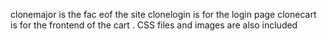 clonemajor is the fac eof the site
clonelogin is for the login page
clonecart is for the frontend of the cart
.
CSS files and images are also included
